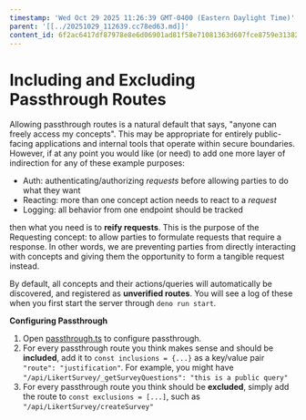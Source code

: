 ```yaml
---
timestamp: 'Wed Oct 29 2025 11:26:39 GMT-0400 (Eastern Daylight Time)'
parent: '[[../20251029_112639.cc78ed63.md]]'
content_id: 6f2ac6417df87978e8e6d06901ad81f58e71081363d607fce8759e31382c6641
---
```


# Including and Excluding Passthrough Routes

Allowing passthrough routes is a natural default that says, "anyone can freely access my concepts". This may be appropriate for entirely public-facing applications and internal tools that operate within secure boundaries. However, if at any point you would like (or need) to add one more layer of indirection for any of these example purposes:

* Auth: authenticating/authorizing *requests* before allowing parties to do what they want
* Reacting: more than one concept action needs to react to a *request*
* Logging: all behavior from one endpoint should be tracked

then what you need is to **reify requests**. This is the purpose of the Requesting concept: to allow parties to formulate requests that require a response. In other words, we are preventing parties from directly interacting with concepts and giving them the opportunity to form a tangible request instead.

By default, all concepts and their actions/queries will automatically be discovered, and registered as **unverified routes**. You will see a log of these when you first start the server through `deno run start`.

**Configuring Passthrough**

1. Open [passthrough.ts](passthrough.ts) to configure passthrough.
2. For every passthrough route you think makes sense and should be **included**, add it to `const inclusions = {...}` as a key/value pair `"route": "justification"`. For example, you might have `"/api/LikertSurvey/_getSurveyQuestions": "this is a public query"`
3. For every passthrough route you think should be **excluded**, simply add the route to `const exclusions = [...]`, such as `"/api/LikertSurvey/createSurvey"`
